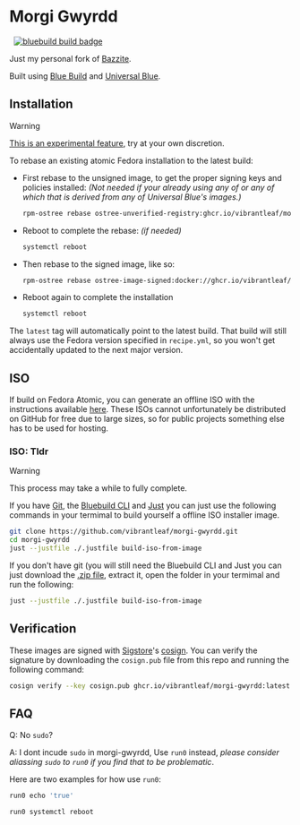 # Morgi Gwyrdd
 &nbsp; [![bluebuild build badge](https://github.com/vibrantleaf/morgi-gwyrdd/actions/workflows/build.yml/badge.svg)](https://github.com/vibrantleaf/morgi-gwyrdd/actions/workflows/build.yml)

Just my personal fork of [Bazzite](https://bazzite.gg/).

Built using [Blue Build](https://blue-build.org/) and [Universal Blue](https://universal-blue.org/).

## Installation

> [!WARNING]  
> [This is an experimental feature](https://www.fedoraproject.org/wiki/Changes/OstreeNativeContainerStable), try at your own discretion.

To rebase an existing atomic Fedora installation to the latest build:

- First rebase to the unsigned image, to get the proper signing keys and policies installed: *(Not needed if your already using any of or any of which that is derived from any of Universal Blue's images.)*
  ```bash
  rpm-ostree rebase ostree-unverified-registry:ghcr.io/vibrantleaf/morgi-gwyrdd:latest
  ```
- Reboot to complete the rebase: *(if needed)*
  ```bash
  systemctl reboot
  ```
- Then rebase to the signed image, like so:
  ```bash
  rpm-ostree rebase ostree-image-signed:docker://ghcr.io/vibrantleaf/morgi-gwyrdd:latest
  ```
- Reboot again to complete the installation
  ```bash
  systemctl reboot
  ```

The `latest` tag will automatically point to the latest build. That build will still always use the Fedora version specified in `recipe.yml`, so you won't get accidentally updated to the next major version.

## ISO

If build on Fedora Atomic, you can generate an offline ISO with the instructions available [here](hhttps://blue-build.org/how-to/generate-iso/). These ISOs cannot unfortunately be distributed on GitHub for free due to large sizes, so for public projects something else has to be used for hosting.

### ISO: Tldr

> [!WARNING]
> This process may take a while to fully complete.

If you have [Git](https://git-scm.com/), the [Bluebuild CLI](https://blue-build.org/how-to/local/) and [Just](https://just.systems/man/en/) you can just use the following commands in your termimal to build yourself a offline ISO installer image.

```bash
git clone https://github.com/vibrantleaf/morgi-gwyrdd.git
cd morgi-gwyrdd
just --justfile ./.justfile build-iso-from-image
```

If you don't have git (you will still need the Bluebuild CLI and Just you can just download the [.zip file](https://codeload.github.com/vibrantleaf/morgi-gwyrdd/zip/refs/heads/main), extract it, open the folder in your termimal and run the following:

```bash
just --justfile ./.justfile build-iso-from-image
```

## Verification

These images are signed with [Sigstore](https://www.sigstore.dev/)'s [cosign](https://github.com/sigstore/cosign). You can verify the signature by downloading the `cosign.pub` file from this repo and running the following command:

```bash
cosign verify --key cosign.pub ghcr.io/vibrantleaf/morgi-gwyrdd:latest
```

## FAQ

Q: No `sudo`?

A: I dont incude `sudo` in morgi-gwyrdd, Use `run0` instead, *please consider aliassing `sudo` to `run0` if you find that to be problematic*.

Here are two examples for how use `run0`:
```bash
run0 echo 'true'
```

```bash
run0 systemctl reboot
```
